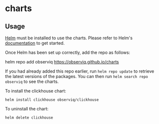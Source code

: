 # charts

## Usage

[Helm](https://helm.sh) must be installed to use the charts.  Please refer to
Helm's [documentation](https://helm.sh/docs) to get started.

Once Helm has been set up correctly, add the repo as follows:

  helm repo add observiq https://observiq.github.io/charts

If you had already added this repo earlier, run `helm repo update` to retrieve
the latest versions of the packages.  You can then run `helm search repo
observiq` to see the charts.

To install the clickhouse chart:

    helm install clickhouse observiq/clickhouse

To uninstall the chart:

    helm delete clickhouse
